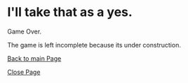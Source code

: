 <!-- Dude, This morning, I've woke up with my arm all floppy like, what. It was like that for 30 seconds then it was fine. -->

# I'll take that as a yes.
Game Over. 

The game is left incomplete because its under construction.

[Back to main Page](https://github.com/zeropointbruh)

[Close Page](https://google.com)



<!-- What, its over already? -->